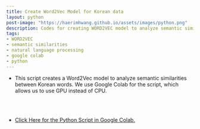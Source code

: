 ```yaml
---
title: Create Word2Vec Model for Korean data
layout: python
post-image: "https://haerimhwang.github.io/assets/images/python.png"
description: Codes for creating WORD2VEC model to analyze semantic similarities between Korean words
tags:
- WORD2VEC 
- semantic similarities
- natural language processing
- google colab
- python
---
```


* This script creates a Word2Vec model to analyze semantic similarities between Korean words. We use Google Colab for the script, which allows us to use GPU instead of CPU.  
<br>
<br>

* [Click Here for the Python Script in Google Colab.](https://colab.research.google.com/drive/1eRXr3Y5ILYKqfNuouozNHVSceoCn5164?usp=sharing)

    
